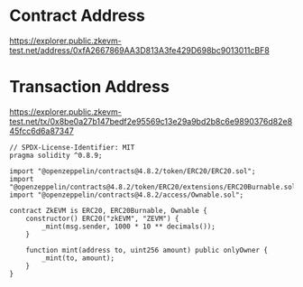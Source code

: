 # Contract Address
https://explorer.public.zkevm-test.net/address/0xfA2667869AA3D813A3fe429D698bc9013011cBF8

# Transaction Address
https://explorer.public.zkevm-test.net/tx/0x8be0a27b147bedf2e95569c13e29a9bd2b8c6e9890376d82e845fcc6d6a87347

```sol
// SPDX-License-Identifier: MIT
pragma solidity ^0.8.9;

import "@openzeppelin/contracts@4.8.2/token/ERC20/ERC20.sol";
import "@openzeppelin/contracts@4.8.2/token/ERC20/extensions/ERC20Burnable.sol";
import "@openzeppelin/contracts@4.8.2/access/Ownable.sol";

contract ZkEVM is ERC20, ERC20Burnable, Ownable {
    constructor() ERC20("zkEVM", "ZEVM") {
        _mint(msg.sender, 1000 * 10 ** decimals());
    }

    function mint(address to, uint256 amount) public onlyOwner {
        _mint(to, amount);
    }
}
```
